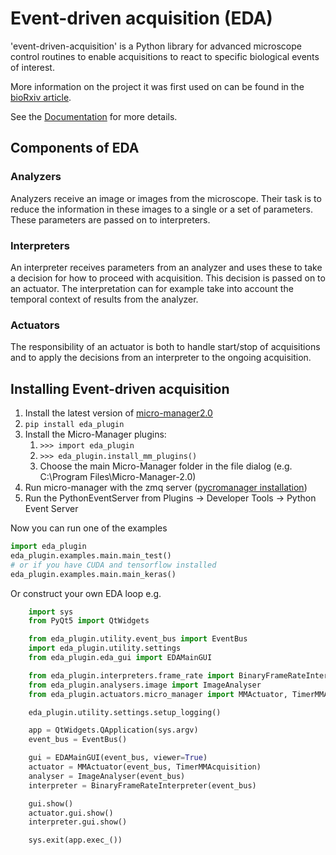 # Event-driven acquisition (EDA)

'event-driven-acquisition' is a Python library for advanced microscope control routines to enable
acquisitions to react to specific biological events of interest.

More information on the project it was first used on can be found in the [bioRxiv article](https://www.biorxiv.org/content/10.1101/2021.10.04.463102v1).

See the [Documentation](https://event-driven-acquisition.readthedocs.io/en/latest/index.html) for more details.

## Components of EDA


### Analyzers
Analyzers receive an image or images from the microscope. Their task is to reduce the information in
these images to a single or a set of parameters. These parameters are passed on to interpreters.

### Interpreters
An interpreter receives parameters from an analyzer and uses these to take a decision for how to
proceed with acquisition. This decision is passed on to an actuator. The interpretation can for
example take into account the temporal context of results from the analyzer.

### Actuators
The responsibility of an actuator is both to handle start/stop of acquisitions and to apply the
decisions from an interpreter to the ongoing acquisition.


## Installing Event-driven acquisition

1) Install the latest version of [micro-manager2.0](https://micro-manager.org/wiki/Micro-Manager_Nightly_Builds)
2) `pip install eda_plugin`
3) Install the Micro-Manager plugins:
   1) `>>> import eda_plugin`
   2) `>>> eda_plugin.install_mm_plugins()`
   3) Choose the main Micro-Manager folder in the file dialog (e.g. C:\Program Files\Micro-Manager-2.0)
4) Run micro-manager with the zmq server ([pycromanager installation](https://github.com/micro-manager/pycro-manager/blob/master/README.md))
5) Run the PythonEventServer from Plugins -> Developer Tools -> Python Event Server

Now you can run one of the examples
```python
import eda_plugin
eda_plugin.examples.main.main_test()
# or if you have CUDA and tensorflow installed
eda_plugin.examples.main.main_keras()
```

Or construct your own EDA loop e.g.
```python
    import sys
    from PyQt5 import QtWidgets

    from eda_plugin.utility.event_bus import EventBus
    import eda_plugin.utility.settings
    from eda_plugin.eda_gui import EDAMainGUI

    from eda_plugin.interpreters.frame_rate import BinaryFrameRateInterpreter
    from eda_plugin.analysers.image import ImageAnalyser
    from eda_plugin.actuators.micro_manager import MMActuator, TimerMMAcquisition

    eda_plugin.utility.settings.setup_logging()

    app = QtWidgets.QApplication(sys.argv)
    event_bus = EventBus()

    gui = EDAMainGUI(event_bus, viewer=True)
    actuator = MMActuator(event_bus, TimerMMAcquisition)
    analyser = ImageAnalyser(event_bus)
    interpreter = BinaryFrameRateInterpreter(event_bus)

    gui.show()
    actuator.gui.show()
    interpreter.gui.show()

    sys.exit(app.exec_())
```